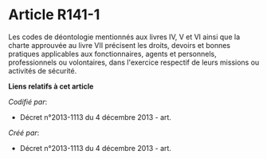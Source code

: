 # Article R141-1

Les codes de déontologie mentionnés aux livres IV, V et VI ainsi que la charte approuvée au livre VII précisent les droits,
devoirs et bonnes pratiques applicables aux fonctionnaires, agents et personnels, professionnels ou volontaires, dans
l'exercice respectif de leurs missions ou activités de sécurité.

**Liens relatifs à cet article**

_Codifié par_:

  - Décret n°2013-1113 du 4 décembre 2013 - art.

_Créé par_:

  - Décret n°2013-1113 du 4 décembre 2013 - art.
